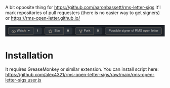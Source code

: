 A bit opposite thing for https://github.com/aaronbassett/rms-letter-sigs
It'l mark repositories of pull requesters (there is no easier way to get signers) or https://rms-open-letter.github.io/

![Added indicator](./screenshot.png)

# Installation

It requires GreaseMonkey or similar extension. You can install script here: https://github.com/alex4321/rms-open-letter-sigs/raw/main/rms-open-letter-sigs.user.js